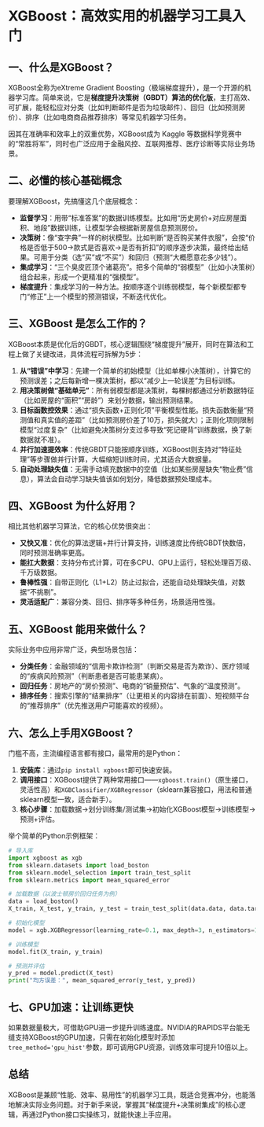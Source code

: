 # XGBoost：高效实用的机器学习工具入门
## 一、什么是XGBoost？
XGBoost全称为eXtreme Gradient Boosting（极端梯度提升），是一个开源的机器学习库。简单来说，它是**梯度提升决策树（GBDT）算法的优化版**，主打高效、可扩展，能轻松应对分类（比如判断邮件是否为垃圾邮件）、回归（比如预测房价）、排序（比如电商商品推荐排序）等常见机器学习任务。

因其在准确率和效率上的双重优势，XGBoost成为 Kaggle 等数据科学竞赛中的“常胜将军”，同时也广泛应用于金融风控、互联网推荐、医疗诊断等实际业务场景。

## 二、必懂的核心基础概念
要理解XGBoost，先搞懂这几个底层概念：
- **监督学习**：用带“标准答案”的数据训练模型。比如用“历史房价+对应房屋面积、地段”数据训练，让模型学会根据新房屋信息预测房价。
- **决策树**：像“查字典”一样的树状模型。比如判断“是否购买某件衣服”，会按“价格是否低于500→款式是否喜欢→是否有折扣”的顺序逐步决策，最终给出结果。可用于分类（选“买”或“不买”）和回归（预测“大概愿意花多少钱”）。
- **集成学习**：“三个臭皮匠顶个诸葛亮”。把多个简单的“弱模型”（比如小决策树）组合起来，形成一个更精准的“强模型”。
- **梯度提升**：集成学习的一种方法。按顺序逐个训练弱模型，每个新模型都专门“修正”上一个模型的预测错误，不断迭代优化。


## 三、XGBoost 是怎么工作的？
XGBoost本质是优化后的GBDT，核心逻辑围绕“梯度提升”展开，同时在算法和工程上做了关键改进，具体流程可拆解为5步：
1.  **从“错误”中学习**：先建一个简单的初始模型（比如单棵小决策树），计算它的预测误差；之后每新增一棵决策树，都以“减少上一轮误差”为目标训练。
2.  **用决策树做“基础单元”**：所有弱模型都是决策树，每棵树都通过分析数据特征（比如房屋的“面积”“房龄”）来划分数据，输出预测结果。
3.  **目标函数控效果**：通过“损失函数+正则化项”平衡模型性能。损失函数衡量“预测值和真实值的差距”（比如预测房价差了10万，损失就大）；正则化项则限制模型“过度复杂”（比如避免决策树分支过多导致“死记硬背”训练数据，换了新数据就不准）。
4.  **并行加速提效率**：传统GBDT只能按顺序训练，XGBoost则支持对“特征处理”等步骤做并行计算，大幅缩短训练时间，尤其适合大数据量。
5.  **自动处理缺失值**：无需手动填充数据中的空值（比如某些房屋缺失“物业费”信息），算法会自动学习缺失值该如何划分，降低数据预处理成本。


## 四、XGBoost 为什么好用？
相比其他机器学习算法，它的核心优势很突出：
- **又快又准**：优化的算法逻辑+并行计算支持，训练速度比传统GBDT快数倍，同时预测准确率更高。
- **能扛大数据**：支持分布式计算，可在多CPU、GPU上运行，轻松处理百万级、千万级数据。
- **鲁棒性强**：自带正则化（L1+L2）防止过拟合，还能自动处理缺失值，对数据“不挑剔”。
- **灵活适配广**：兼容分类、回归、排序等多种任务，场景适用性强。


## 五、XGBoost 能用来做什么？
实际业务中应用非常广泛，典型场景包括：
- **分类任务**：金融领域的“信用卡欺诈检测”（判断交易是否为欺诈）、医疗领域的“疾病风险预测”（判断患者是否可能患某病）。
- **回归任务**：房地产的“房价预测”、电商的“销量预估”、气象的“温度预测”。
- **排序任务**：搜索引擎的“结果排序”（让更相关的内容排在前面）、短视频平台的“推荐排序”（优先推送用户可能喜欢的视频）。


## 六、怎么上手用XGBoost？
门槛不高，主流编程语言都有接口，最常用的是Python：
1.  **安装库**：通过`pip install xgboost`即可快速安装。
2.  **调用接口**：XGBoost提供了两种常用接口——`xgboost.train()`（原生接口，灵活性高）和`XGBClassifier/XGBRegressor`（sklearn兼容接口，用法和普通sklearn模型一致，适合新手）。
3.  **核心步骤**：加载数据→划分训练集/测试集→初始化XGBoost模型→训练模型→预测+评估。

举个简单的Python示例框架：
```python
# 导入库
import xgboost as xgb
from sklearn.datasets import load_boston
from sklearn.model_selection import train_test_split
from sklearn.metrics import mean_squared_error

# 加载数据（以波士顿房价回归任务为例）
data = load_boston()
X_train, X_test, y_train, y_test = train_test_split(data.data, data.target, test_size=0.2)

# 初始化模型
model = xgb.XGBRegressor(learning_rate=0.1, max_depth=3, n_estimators=100)

# 训练模型
model.fit(X_train, y_train)

# 预测并评估
y_pred = model.predict(X_test)
print("均方误差：", mean_squared_error(y_test, y_pred))
```


## 七、GPU加速：让训练更快
如果数据量极大，可借助GPU进一步提升训练速度。NVIDIA的RAPIDS平台能无缝支持XGBoost的GPU加速，只需在初始化模型时添加`tree_method='gpu_hist'`参数，即可调用GPU资源，训练效率可提升10倍以上。


## 总结
XGBoost是兼顾“性能、效率、易用性”的机器学习工具，既适合竞赛冲分，也能落地解决实际业务问题。对于新手来说，掌握其“梯度提升+决策树集成”的核心逻辑，再通过Python接口实操练习，就能快速上手应用。
